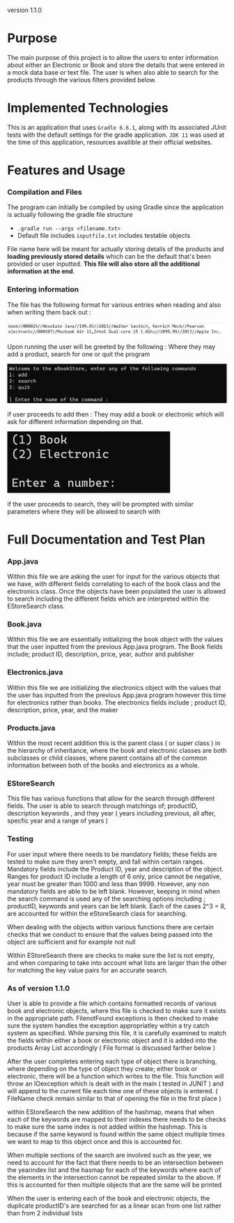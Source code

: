 version 1.1.0

# Purpose 

The main purpose of this project is to allow the users to enter information about either an Electronic or Book and store the details that were entered in a mock data base or text file. The user is when also able to search for the products through the various filters provided below. 

# Implemented Technologies 

This is an application that uses `Gradle 6.6.1`, along with its associated JUnit tests with the default settings for the gradle application. `JDK 11` was used at the time of this application, resources availible at their official websites. 

# Features and Usage  

### Compilation and Files

The program can initially be compiled by using Gradle since the application is actually following the gradle file structure

- `.gradle run --args <filename.txt>`
- Default file includes `inputfile.txt` includes testable objects 

File name here will be meant for actually storing details of the products and **loading previously stored details** which can be the default that's been provided or user inputted. **This file will also store all the additional information at the end**. 

### Entering information

The file has the following format for various entries when reading and also when writing them back out : 

![fileEntries](Demo/ss3.jpg)

Upon running the user will be greeted by the following : 
Where they may add a product, search for one or quit the program

![firstImage](Demo/ss1.jpg)

if user proceeds to add then :
They may add a book or electronic which will ask for different information depending on that. 

![secondImage](Demo/ss2.jpg)

if the user proceeds to search, they will be prompted with similar parameters where they will be allowed to search with 

# Full Documentation and Test Plan 

### App.java

Within this file we are asking the user for input for the various objects that we have, with different fields correlating to each of the book class and the electronics class. Once the objects have been populated the user is allowed to search including the different fields which are interpreted within the EStoreSearch class.

### Book.java

Within this file we are essentially initializing the book object with the values that the user inputted from the previous App.java program. The Book fields include; product ID, description, price, year, author and publisher

### Electronics.java

Within this file we are initializing the electronics object with the values that the user has inputted from the previous App.java program however this time for electronics rather than books. The electronics fields include ; product ID, description, price, year, and the maker

### Products.java

Within the most recent addition this is the parent class ( or super class ) in the hierarchy of inheritance, where the book and electronic classes are both subclasses or child classes, where parent contains all of the common information between both of the books and electronics as a whole.

### EStoreSearch

This file has various functions that allow for the search through different fields. The user is able to search through matchings of; productID, description keywords , and they year ( years including previous, all after, specfic year and a range of years )

### Testing 

For user input where there needs to be mandatory fields; these fields are tested to make sure they aren't empty, and fall within certain ranges. Mandatory fields include the Product ID, year and description of the object. Ranges for product ID include a length of 6 only, price cannot be negative, year must be greater than 1000 and less than 9999. However, any non mandatory fields are able to be left blank. However, keeping in mind when the search command is used any of the searching options including ; productID, keywords and years can be left blank. Each of the cases 2^3 = 8, are accounted for within the eStoreSearch class for searching.

When dealing with the objects within various functions there are certain checks that we conduct to ensure that the values being passed into the object are sufficient and for example not null

Within EStoreSearch there are checks to make sure the list is not empty, and when comparing to take into account what lists are larger than the other for matching the key value pairs for an accurate search.

### As of version 1.1.0

User is able to provide a file which contains formatted records of various book and electronic objects, where this file is checked to make sure it exists in the appropriate path. FilenotFound exceptions is then checked to make sure the system handles the exception appropriatley within a try catch system as specified. While parsing this file, it is carefully examined to match the fields within either a book or electronic object and it is added into the products Array List accordingly ( File format is discussed farther below )

After the user completes entering each type of object there is branching, where depending on the type of object they create; either book or electronic, there will be a function which writes to the file. This function will throw an IOexception which is dealt with in the main ( tested in JUNIT ) and will append to the current file each time one of these objects is entered. ( FileName check remain similar to that of opening the file in the first place )

within EStoreSearch the new addition of the hashmap, means that when each of the keywords are mapped to their indexes there needs to be checks to make sure the same index is not added within the hashmap. This is because if the same keyword is found within the same object multiple times we want to map to this object once and this is accounted for.

When multiple sections of the search are involved such as the year, we need to account for the fact that there needs to be an intersection between the yearindex list and the hasmap for each of the keywords where each of the elements in the intersection cannot be repeated similar to the above. If this is accounted for then multiple objects that are the same will be printed

When the user is entering each of the book and electronic objects, the duplicate productID's are searched for as a linear scan from one list rather than from 2 individual lists






